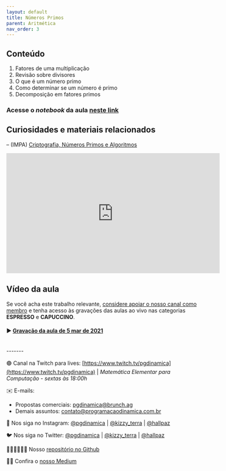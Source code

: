 ```yaml
---
layout: default
title: Números Primos
parent: Aritmética
nav_order: 3
---
```


## Conteúdo 

1. Fatores de uma multiplicação
2. Revisão sobre divisores
3. O que é um número primo
4. Como determinar se um número é primo
5. Decomposição em fatores primos


### Acesse o *notebook* da aula <a href="/notebooks/mec003_numerosprimos.html" target="_black">neste link</a>

## Curiosidades e materiais relacionados

– (IMPA) [Criptografia, Números Primos e
Algoritmos](https://impa.br/wp-content/uploads/2017/04/PM_04.pdf)


<iframe width="560" height="315" src="https://www.youtube.com/embed/q4o9AWwdvl4" frameborder="0" allow="accelerometer; autoplay; clipboard-write; encrypted-media; gyroscope; picture-in-picture" allowfullscreen></iframe>


## Vídeo da aula

Se você acha este trabalho relevante, [considere apoiar o nosso canal como membro](https://youtube.com/join) e tenha acesso às gravações das aulas ao vivo nas categorias **ESPRESSO** e **CAPUCCINO**.

#### ▶️ [Gravação da aula de 5 mar de 2021](https://youtu.be/-NmULeC26QY)

<br/>
-------

🟣 Canal na Twitch para lives: [https://www.twitch.tv/pgdinamica](https://www.twitch.tv/pgdinamica) | *Matemática Elementar para Computação - sextas às 18:00h*


✉️ E-mails:
* Propostas comerciais: [pgdinamica@brunch.ag](mailto:pgdinamica@brunch.ag)
* Demais assuntos: [contato@programacaodinamica.com.br](mailto:pgdinamica@brunch.ag)

📸 Nos siga no Instagram: [@pgdinamica](https://instagram.com/pgdinamica) | [@kizzy_terra](https://instagram.com/kizzy_terra) | [@hallpaz](https://instagram.com/hallpaz)

🐦 Nos siga no Twitter: [@pgdinamica](https://twitter.com/pgdinamica) | [@kizzy_terra](https://twitter.com/kizzy_terra) | [@hallpaz](https://twitter.com/hallpaz)

👩🏾‍💻👨🏾‍💻 Nosso [repositório no Github](https://github.com/programacaodinamica)

✍🏾 Confira o [nosso Medium](https://medium.com/programacaodinamica)